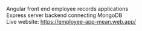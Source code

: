 Angular front end employee records applications   
Express server backend connecting MongoDB   
Live website: https://employee-app-mean.web.app/
